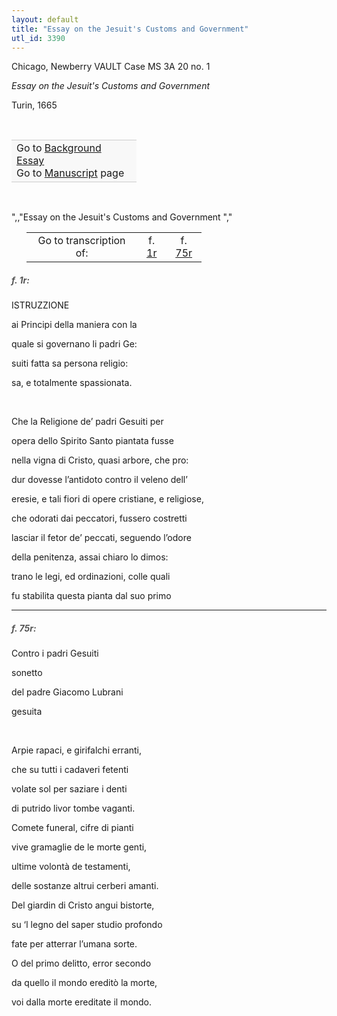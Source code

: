 ```yaml
---
layout: default
title: "Essay on the Jesuit's Customs and Government"
utl_id: 3390
---
```



Chicago, Newberry VAULT Case MS 3A 20 no. 1


*Essay on the Jesuit's Customs and Government*


Turin, 1665


 

<table border="0.5" cellpadding="1" cellspacing="1" style="width: 200px; background-color:#F8F8F8;"><tbody style="border-color:#ccc"><tr style="border-color:#ccc"><td>Go to <a href="https://centerfordigitalhumanities.github.io/Newberry-Italian-paleography/essay/065" target="_blank">Background Essay</a><br />
			Go to <a href="https://centerfordigitalhumanities.github.io/Newberry-Italian-paleography/www/record.html?id=065" target="_blank">Manuscript</a> page</td>
</tr></tbody></table>
 

",,"Essay on the Jesuit's Customs and Government
","
<table border="0.5" cellpadding="1" cellspacing="1" style="width: 280px; margin-left: 0.25in;"><tbody><tr style="border-color:#B3B6B7"><td style="text-align:center">Go to transcription of:</td>
<td style="text-align:center">f. <a href="#1">1r</a></td>
<td style="text-align:center">f. <a href="#2">75r</a></td>
</tr></tbody></table>
<h5 id="1" style="color:#555;">f. 1r:</h5>

ISTRUZZIONE


ai Principi della maniera con la


quale si governano li padri Ge:


suiti fatta sa persona religio:


sa, e totalmente spassionata.


 


Che la Religione de’ padri Gesuiti per


opera dello Spirito Santo piantata fusse


nella vigna di Cristo, quasi arbore, che pro:


dur dovesse l’antidoto contro il veleno dell’


eresie, e tali fiori di opere cristiane, e religiose,


che odorati dai peccatori, fussero costretti


lasciar il fetor de’ peccati, seguendo l’odore


della penitenza, assai chiaro lo dimos:


trano le legi, ed ordinazioni, colle quali


fu stabilita questa pianta dal suo primo


<hr /><h5 id="2" style="color:#555;">f. 75r:</h5>

Contro i padri Gesuiti


sonetto


del padre Giacomo Lubrani


gesuita


 


Arpie rapaci, e girifalchi erranti,


che su tutti i cadaveri fetenti


volate sol per saziare i denti


di putrido livor tombe vaganti.


Comete funeral, cifre di pianti


vive gramaglie de le morte genti,


ultime volontà de testamenti,


delle sostanze altrui cerberi amanti.


Del giardin di Cristo angui bistorte,


su ‘l legno del saper studio profondo


fate per atterrar l’umana sorte.


O del primo delitto, error secondo


da quello il mondo ereditò la morte,


voi dalla morte ereditate il mondo.

